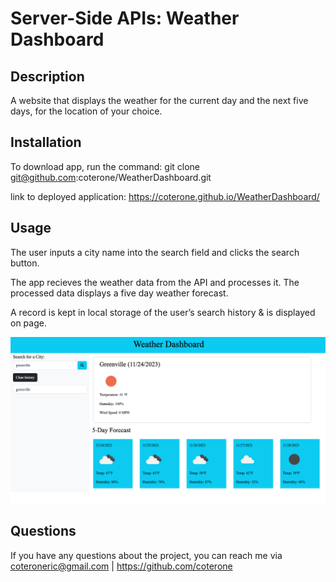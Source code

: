 # Server-Side APIs: Weather Dashboard

## Description
A website that displays the weather for the current day and the next five days, for the location of your choice.

## Installation
To download app, run the command: git clone git@github.com:coterone/WeatherDashboard.git

link to deployed application: https://coterone.github.io/WeatherDashboard/

## Usage
The user inputs a city name into the search field and clicks the search button.

The app recieves the weather data from the API and processes it. The processed data displays a five day weather forecast.

A record is kept in local storage of the user’s search history & is displayed on page. 

![screenshot](assets/weatherScreenshot.png)

## Questions
If you have any questions about the project, you can reach me via coteroneric@gmail.com | https://github.com/coterone

